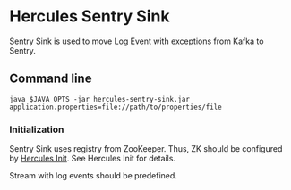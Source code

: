 # Hercules Sentry Sink
Sentry Sink is used to move Log Event with exceptions from Kafka to Sentry.

## Command line
`java $JAVA_OPTS -jar hercules-sentry-sink.jar application.properties=file://path/to/properties/file`

### Initialization
Sentry Sink uses registry from ZooKeeper. Thus, ZK should be configured by [Hercules Init](../hercules-init/README.md). See Hercules Init for details.

Stream with log events should be predefined.
